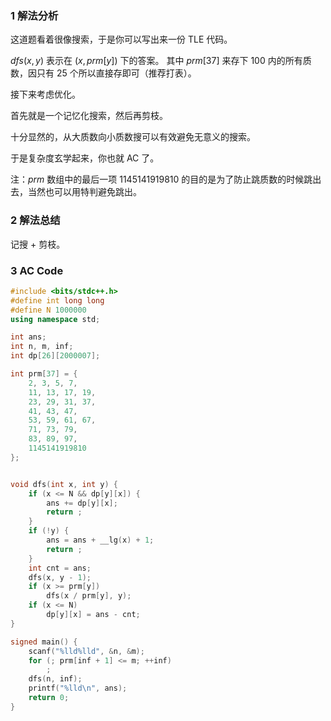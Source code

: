 ### 1 解法分析

这道题看着很像搜索，于是你可以写出来一份 TLE 代码。

$dfs(x,y)$ 表示在 $(x, prm[y])$ 下的答案。
其中 $prm[37]$ 来存下 $100$ 内的所有质数，因只有 $25$ 个所以直接存即可（推荐打表）。

接下来考虑优化。

首先就是一个记忆化搜索，然后再剪枝。

十分显然的，从大质数向小质数搜可以有效避免无意义的搜索。

于是复杂度玄学起来，你也就 AC 了。

注：$prm$ 数组中的最后一项 $1145141919810$ 的目的是为了防止跳质数的时候跳出去，当然也可以用特判避免跳出。
### 2 解法总结

记搜 + 剪枝。

### 3 AC Code
```cpp
#include <bits/stdc++.h>
#define int long long
#define N 1000000
using namespace std;

int ans;
int n, m, inf;
int dp[26][2000007];

int prm[37] = {
	2, 3, 5, 7,
	11, 13, 17, 19,
	23, 29, 31, 37,
	41, 43, 47,
	53, 59, 61, 67,
	71, 73, 79,
	83, 89, 97,
	1145141919810
};


void dfs(int x, int y) {
	if (x <= N && dp[y][x]) {
		ans += dp[y][x];
		return ;
	}
	if (!y) {
		ans = ans + __lg(x) + 1;
		return ;
	}
	int cnt = ans;
	dfs(x, y - 1);
	if (x >= prm[y])
		dfs(x / prm[y], y);
	if (x <= N)
		dp[y][x] = ans - cnt;
}

signed main() {
	scanf("%lld%lld", &n, &m);
	for (; prm[inf + 1] <= m; ++inf)
		;
	dfs(n, inf);
	printf("%lld\n", ans);
	return 0;
}
```
